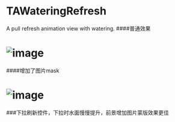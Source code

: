 # TAWateringRefresh
A pull refresh animation view with watering.
####普通效果
# ![image](https://github.com/jiaopen/TAWateringRefresh/blob/master/screenshot.gif)

####增加了图片mask
# ![image](https://github.com/jiaopen/TAWateringRefresh/blob/master/screenshot_mask.gif)


###下拉刷新控件，下拉时水面慢慢提升，前景增加图片蒙版效果更佳

